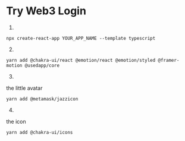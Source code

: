 # Try Web3 Login

1. 
```
npx create-react-app YOUR_APP_NAME --template typescript
```

2. 
```
yarn add @chakra-ui/react @emotion/react @emotion/styled @framer-motion @usedapp/core 
```

3.  
the little avatar
```
yarn add @metamask/jazzicon
```

4. 
the icon 
```
yarn add @chakra-ui/icons
```

 